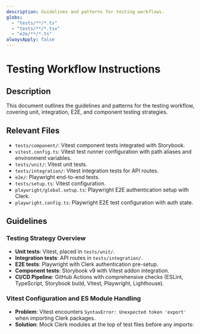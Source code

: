 ```yaml
---
description: Guidelines and patterns for testing workflows.
globs:
  - "tests/**/*.ts"
  - "tests/**/*.tsx"
  - "e2e/**/*.ts"
alwaysApply: false
---
```


# Testing Workflow Instructions

## Description

This document outlines the guidelines and patterns for the testing workflow, covering unit, integration, E2E, and component testing strategies.

## Relevant Files

- `tests/component/`: Vitest component tests integrated with Storybook.
- `vitest.config.ts`: Vitest test runner configuration with path aliases and environment variables.
- `tests/unit/`: Vitest unit tests.
- `tests/integration/`: Vitest integration tests for API routes.
- `e2e/`: Playwright end-to-end tests.
- `tests/setup.ts`: Vitest configuration.
- `playwright/global.setup.ts`: Playwright E2E authentication setup with Clerk.
- `playwright.config.ts`: Playwright E2E test configuration with auth state.

## Guidelines

### Testing Strategy Overview

- **Unit tests**: Vitest, placed in `tests/unit/`.
- **Integration tests**: API routes in `tests/integration/`.
- **E2E tests**: Playwright with Clerk authentication pre-setup.
- **Component tests**: Storybook v9 with Vitest addon integration.
- **CI/CD Pipeline**: GitHub Actions with comprehensive checks (ESLint, TypeScript, Storybook build, Vitest, Playwright, Lighthouse).

### Vitest Configuration and ES Module Handling

- **Problem**: Vitest encounters `SyntaxError: Unexpected token 'export'` when importing Clerk packages.
- **Solution**: Mock Clerk modules at the top of test files before any imports:
